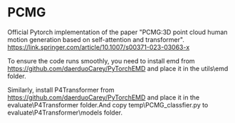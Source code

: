 # PCMG
Official Pytorch implementation of the paper "PCMG:3D point cloud human motion generation based on self-attention and transformer".
https://link.springer.com/article/10.1007/s00371-023-03063-x

To ensure the code runs smoothly, you need to install emd from https://github.com/daerduoCarey/PyTorchEMD and place it in the utils\emd folder.

Similarly, install P4Transformer from https://github.com/daerduoCarey/PyTorchEMD and place it in the evaluate\P4Transformer folder.And copy temp\PCMG_classfier.py to evaluate\P4Transformer\models folder.
